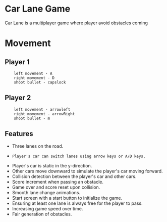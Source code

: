# Car Lane Game

Car Lane is a multiplayer game where player avoid obstacles coming

# Movement

## Player 1

        left movement - A
        right movement - D
        shoot bullet - capslock

## Player 2

        left movement - arrowleft
        right movement - arrowRight
        shoot bullet - m

## Features

- Three lanes on the road.
-     Player's car can switch lanes using arrow keys or A/D keys.

- Player's car is static in the y-direction.
- Other cars move downward to simulate the player's car moving forward.
- Collision detection between the player's car and other cars.
- Score increment when passing an obstacle.
- Game over and score reset upon collision.
- Smooth lane change animations.
- Start screen with a start button to initialize the game.
- Ensuring at least one lane is always free for the player to pass.
- Increasing game speed over time.
- Fair generation of obstacles.
